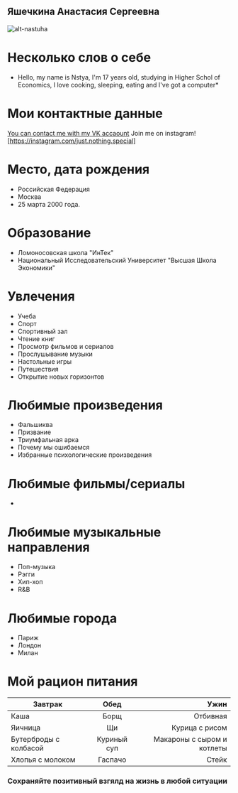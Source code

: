 ## Яшечкина Анастасия Сергеевна
![alt-nastuha](https://pp.userapi.com/c840139/v840139091/632c8/EwpfFm8gTps.jpg)

Несколько слов о себе
=================
* Hello, my name is Nstya, I'm 17 years old, studying in Higher Schol of Economics, I love cooking, sleeping, eating and I've got a computer*

Мои контактные данные
================
[You can contact me with my VK accaount](https://vk.com/yashechkina_n)
Join me on instagram! [https://instagram.com/just.nothing.special]

Место, дата рождения 
===================
- Российская Федерация 
- Москва
- 25 марта 2000 года.

Образование 
===========
* Ломоносовская школа "ИнТек"
* Национальный Исследовательский Университет "Высшая Школа Экономики"

Увлечения  
==============
* Учеба 
* Спорт
* Спортивный зал
* Чтение книг
* Просмотр фильмов и сериалов
* Прослушывание музыки 
* Настольные игры 
* Путешествия 
* Открытие новых горизонтов

Любимые произведения 
=============
* Фальшиква 
* Призвание
* Триумфальная арка
* Почему мы ошибаемся
* Избранные психологические произведения

Любимые фильмы/сериалы
============
* 

Любимые музыкальные направления
=============
* Поп-музыка
* Рэгги
* Хип-хоп
* R&B


Любимые города
=================
* Париж
* Лондон
* Милан

Мой рацион питания
==============
Завтрак|Обед|Ужин
---|:---:|---:
Каша|Борщ|Отбивная
Яичница|Щи|Курица с рисом
Бутерброды с колбасой|Куриный суп|Макароны с сыром и котлеты
Хлопья с молоком|Гаспачо|Стейк

### Сохраняйте позитивный взгялд на жизнь в любой ситуации
